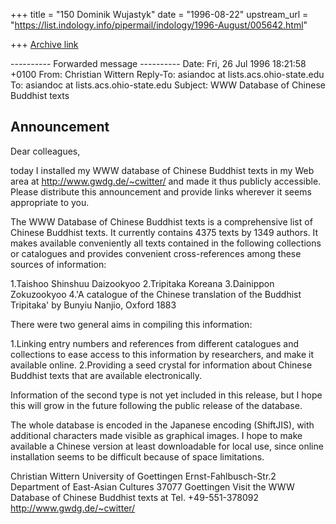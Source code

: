 +++
title = "150 Dominik Wujastyk"
date = "1996-08-22"
upstream_url = "https://list.indology.info/pipermail/indology/1996-August/005642.html"

+++
[Archive link](https://list.indology.info/pipermail/indology/1996-August/005642.html)



---------- Forwarded message ----------
Date: Fri, 26 Jul 1996 18:21:58 +0100
From: Christian Wittern <cwittern at conline.central.de>
Reply-To: asiandoc at lists.acs.ohio-state.edu
To: asiandoc at lists.acs.ohio-state.edu
Subject: WWW Database of Chinese Buddhist texts

Announcement
------------

Dear colleagues,

today I installed my WWW database of Chinese Buddhist texts in my Web 
area at  http://www.gwdg.de/~cwitter/ and made it thus publicly 
accessible. Please distribute this announcement and provide links 
wherever it seems appropriate to you.

The WWW Database of Chinese Buddhist texts is a comprehensive
list of Chinese Buddhist texts. It currently contains 4375 texts by
1349 authors. It makes available conveniently all texts contained  in 
the following collections or catalogues and provides convenient 
cross-references among these sources of information:

1.Taishoo Shinshuu Daizookyoo
2.Tripitaka Koreana
3.Dainippon Zokuzookyoo
4.'A catalogue of the Chinese translation of the Buddhist
    Tripitaka' by Bunyiu Nanjio, Oxford 1883

There were two general aims in compiling this information: 

 1.Linking entry numbers and references from different catalogues
    and collections to ease access to this information by 
    researchers, and make it available online. 
 2.Providing a seed crystal for information about Chinese Buddhist
    texts that are available electronically.

Information of the second type is not yet included in this release,
but I hope this will grow in the future following the public release 
of the database.

The whole database is encoded in the Japanese encoding (ShiftJIS), 
with additional characters made visible as graphical images. I hope 
to make available a Chinese version at least downloadable for local 
use, since online installation seems to be difficult because of space 
limitations.



Christian Wittern                                              University of Goettingen
Ernst-Fahlbusch-Str.2                                   Department of East-Asian Cultures
37077 Goettingen                      Visit the WWW Database of Chinese Buddhist texts at
Tel. +49-551-378092                                          http://www.gwdg.de/~cwitter/





